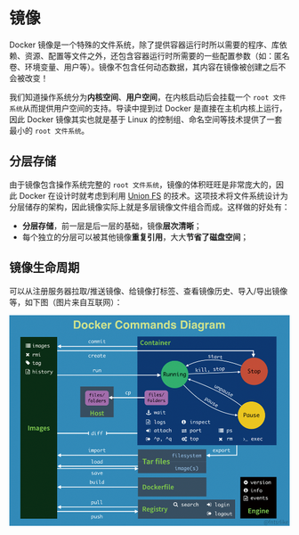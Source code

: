 # 镜像

Docker 镜像是一个特殊的文件系统，除了提供容器运行时所以需要的程序、库依赖、资源、配置等文件之外，还包含容器运行时所需要的一些配置参数（如：匿名卷、环境变量、用户等）。镜像不包含任何动态数据，其内容在镜像被创建之后不会被改变！

我们知道操作系统分为**内核空间**、**用户空间**，在内核启动后会挂载一个 `root 文件系统`从而提供用户空间的支持。导读中提到过 Docker 是直接在主机内核上运行，因此 Docker 镜像其实也就是基于 Linux 的控制组、命名空间等技术提供了一套最小的 `root 文件系统`。

## 分层存储

由于镜像包含操作系统完整的 `root 文件系统`，镜像的体积旺旺是非常庞大的，因此 Docker 在设计时就考虑到利用 [Union FS](https://en.wikipedia.org/wiki/Union_mount) 的技术。这项技术将文件系统设计为分层储存的架构，因此镜像实际上就是多层镜像文件组合而成。这样做的好处有：

* **分层存储**，前一层是后一层的基础，镜像**层次清晰**；
* 每个独立的分层可以被其他镜像**重复引用**，大大**节省了磁盘空间**；

## 镜像生命周期

可以从注册服务器拉取/推送镜像、给镜像打标签、查看镜像历史、导入/导出镜像等，如下图（图片来自互联网）：

![](../.gitbook/assets/image%20%283%29.png)









